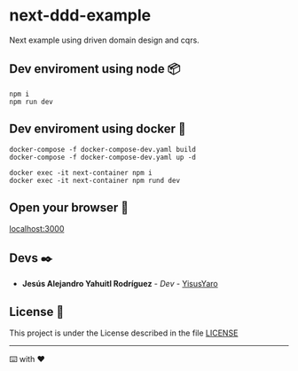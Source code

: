 # next-ddd-example

Next example using driven domain design and cqrs.

## Dev enviroment using node 📦

```
npm i
npm run dev
```

## Dev enviroment using docker 🐋

```
docker-compose -f docker-compose-dev.yaml build
docker-compose -f docker-compose-dev.yaml up -d

docker exec -it next-container npm i
docker exec -it next-container npm rund dev
```

## Open your browser 🚀

[localhost:3000](http://localhost:3000)

## Devs ✒️

- **Jesús Alejandro Yahuitl Rodríguez** - _Dev_ - [YisusYaro](https://github.com/YisusYaro/)

## License 📄

This project is under the License described in the file [LICENSE](LICENSE)

---
⌨️ with ❤️
